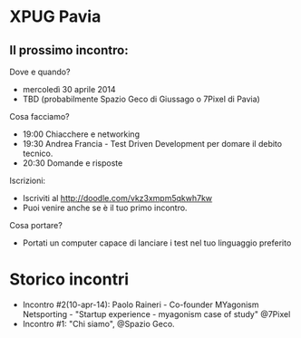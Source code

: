 # XPUG Pavia 

## Il prossimo incontro:

Dove e quando?
* mercoledì 30 aprile 2014
* TBD (probabilmente Spazio Geco di Giussago o  7Pixel di Pavia)

Cosa facciamo?
* 19:00 Chiacchere e networking
* 19:30 Andrea Francia - Test Driven Development per domare il debito tecnico.
* 20:30 Domande e risposte

Iscrizioni:
* Iscriviti al  http://doodle.com/vkz3xmpm5qkwh7kw
* Puoi venire anche se è il tuo primo incontro.

Cosa portare?
* Portati un computer capace di lanciare i test nel tuo linguaggio preferito

# Storico incontri
* Incontro #2(10-apr-14): Paolo Raineri - Co-founder MYagonism Netsporting - "Startup experience - myagonism case of study" @7Pixel
* Incontro #1: "Chi siamo", @Spazio Geco.
